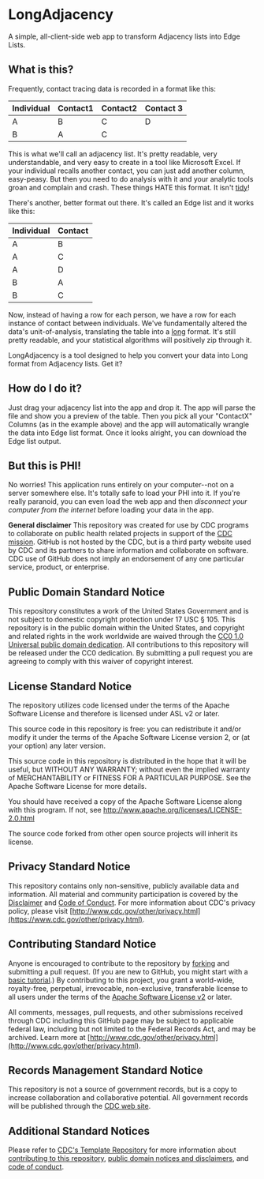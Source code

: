 # LongAdjacency

A simple, all-client-side web app to transform Adjacency lists into Edge Lists.

## What is this?

Frequently, contact tracing data is recorded in a format like this:

| Individual | Contact1 | Contact2 | Contact 3 |
| ---------- | -------- | -------- | --------- |
| A          | B        | C        | D         |
| B          | A        | C        |           |

This is what we'll call an adjacency list. It's pretty readable, very understandable, and very easy to create in a tool like Microsoft Excel. If your individual recalls another contact, you can just add another column, easy-peasy. But then you need to do analysis with it and your analytic tools groan and complain and crash. These things HATE this format. It isn't [tidy](https://vita.had.co.nz/papers/tidy-data.pdf)!

There's another, better format out there. It's called an Edge list and it works like this:

| Individual | Contact |
| ---------- | ------- |
| A          | B       | 
| A          | C       |
| A          | D       |
| B          | A       |
| B          | C       |

Now, instead of having a row for each person, we have a row for each instance of contact between individuals. We've fundamentally altered the data's unit-of-analysis, translating the table into a [long](https://sejdemyr.github.io/r-tutorials/basics/wide-and-long/) format. It's still pretty readable, and your statistical algorithms will positively zip through it.

LongAdjacency is a tool designed to help you convert your data into Long format from Adjacency lists. Get it?

## How do I do it?

Just drag your adjacency list into the app and drop it. The app will parse the file and show you a preview of the table. Then you pick all your "ContactX" Columns (as in the example above) and the app will automatically wrangle the data into Edge list format. Once it looks alright, you can download the Edge list output.

## But this is PHI!

No worries! This application runs entirely on your computer--not on a server somewhere else. It's totally safe to load your PHI into it. If you're really paranoid, you can even load the web app and then *disconnect your computer from the internet* before loading your data in the app.

**General disclaimer** This repository was created for use by CDC programs to collaborate on public health related projects in support of the [CDC mission](https://www.cdc.gov/about/organization/mission.htm).  GitHub is not hosted by the CDC, but is a third party website used by CDC and its partners to share information and collaborate on software. CDC use of GitHub does not imply an endorsement of any one particular service, product, or enterprise. 
  
## Public Domain Standard Notice
This repository constitutes a work of the United States Government and is not
subject to domestic copyright protection under 17 USC § 105. This repository is in
the public domain within the United States, and copyright and related rights in
the work worldwide are waived through the [CC0 1.0 Universal public domain dedication](https://creativecommons.org/publicdomain/zero/1.0/).
All contributions to this repository will be released under the CC0 dedication. By
submitting a pull request you are agreeing to comply with this waiver of
copyright interest.

## License Standard Notice
The repository utilizes code licensed under the terms of the Apache Software
License and therefore is licensed under ASL v2 or later.

This source code in this repository is free: you can redistribute it and/or modify it under
the terms of the Apache Software License version 2, or (at your option) any
later version.

This source code in this repository is distributed in the hope that it will be useful, but WITHOUT ANY
WARRANTY; without even the implied warranty of MERCHANTABILITY or FITNESS FOR A
PARTICULAR PURPOSE. See the Apache Software License for more details.

You should have received a copy of the Apache Software License along with this
program. If not, see http://www.apache.org/licenses/LICENSE-2.0.html

The source code forked from other open source projects will inherit its license.

## Privacy Standard Notice
This repository contains only non-sensitive, publicly available data and
information. All material and community participation is covered by the
[Disclaimer](https://github.com/CDCgov/template/blob/master/DISCLAIMER.md)
and [Code of Conduct](https://github.com/CDCgov/template/blob/master/code-of-conduct.md).
For more information about CDC's privacy policy, please visit [http://www.cdc.gov/other/privacy.html](https://www.cdc.gov/other/privacy.html).

## Contributing Standard Notice
Anyone is encouraged to contribute to the repository by [forking](https://help.github.com/articles/fork-a-repo)
and submitting a pull request. (If you are new to GitHub, you might start with a
[basic tutorial](https://help.github.com/articles/set-up-git).) By contributing
to this project, you grant a world-wide, royalty-free, perpetual, irrevocable,
non-exclusive, transferable license to all users under the terms of the
[Apache Software License v2](http://www.apache.org/licenses/LICENSE-2.0.html) or
later.

All comments, messages, pull requests, and other submissions received through
CDC including this GitHub page may be subject to applicable federal law, including but not limited to the Federal Records Act, and may be archived. Learn more at [http://www.cdc.gov/other/privacy.html](http://www.cdc.gov/other/privacy.html).

## Records Management Standard Notice
This repository is not a source of government records, but is a copy to increase
collaboration and collaborative potential. All government records will be
published through the [CDC web site](http://www.cdc.gov).

## Additional Standard Notices
Please refer to [CDC's Template Repository](https://github.com/CDCgov/template)
for more information about [contributing to this repository](https://github.com/CDCgov/template/blob/master/CONTRIBUTING.md),
[public domain notices and disclaimers](https://github.com/CDCgov/template/blob/master/DISCLAIMER.md),
and [code of conduct](https://github.com/CDCgov/template/blob/master/code-of-conduct.md).
